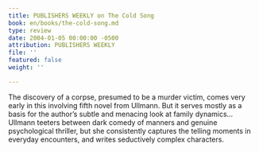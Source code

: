 ```yaml
---
title: PUBLISHERS WEEKLY on The Cold Song
book: en/books/the-cold-song.md
type: review
date: 2004-01-05 00:00:00 -0500
attribution: PUBLISHERS WEEKLY
file: ''
featured: false
weight: ''

---
```

The discovery of a corpse, presumed to be a murder victim, comes very early in this involving fifth novel from Ullmann. But it serves mostly as a basis for the author’s subtle and menacing look at family dynamics…Ullmann teeters between dark comedy of manners and genuine psychological thriller, but she consistently captures the telling moments in everyday encounters, and writes seductively complex characters.